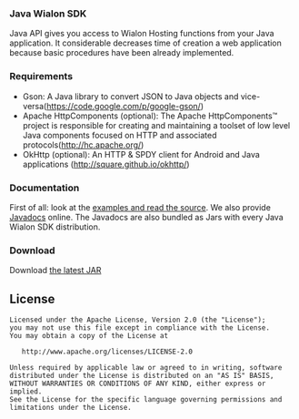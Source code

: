 ### Java Wialon SDK

Java API gives you access to Wialon Hosting functions from your Java application.
It considerable decreases time of creation a web application because basic procedures have been already implemented.

### Requirements

- Gson: A Java library to convert JSON to Java objects and vice-versa(https://code.google.com/p/google-gson/)
- Apache HttpComponents (optional): The Apache HttpComponents™ project is responsible for creating and maintaining a toolset of low level Java components focused on HTTP and associated protocols(http://hc.apache.org/)
- OkHttp (optional): An HTTP & SPDY client for Android and Java applications (http://square.github.io/okhttp/)

### Documentation

First of all: look at the [examples and read the source][2]. We also provide [Javadocs][3] online. The Javadocs are
also bundled as Jars with every Java Wialon SDK distribution.

### Download

Download [the latest JAR][1]

License
-------

    Licensed under the Apache License, Version 2.0 (the "License");
    you may not use this file except in compliance with the License.
    You may obtain a copy of the License at

       http://www.apache.org/licenses/LICENSE-2.0

    Unless required by applicable law or agreed to in writing, software
    distributed under the License is distributed on an "AS IS" BASIS,
    WITHOUT WARRANTIES OR CONDITIONS OF ANY KIND, either express or implied.
    See the License for the specific language governing permissions and
    limitations under the License.

[1]: http://sdk.wialon.com/java_wialon_sdk.zip
[2]: http://sdk.wialon.com/wiki/en/sidebar/javaapi/codesamples/codesamples
[3]: http://sdk.wialon.com/wiki/en/sidebar/javaapi/apiref/apiref
